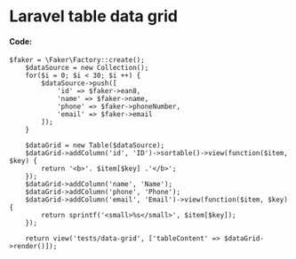# Laravel table data grid

#### Code:


	$faker = \Faker\Factory::create();
        $dataSource = new Collection();
        for($i = 0; $i < 30; $i ++) {
            $dataSource->push([
                'id' => $faker->ean8,
                'name' => $faker->name,
                'phone' => $faker->phoneNumber,
                'email' => $faker->email
            ]);
        }

        $dataGrid = new Table($dataSource);
        $dataGrid->addColumn('id', 'ID')->sortable()->view(function($item, $key) {
            return '<b>'. $item[$key] .'</b>';
        });
        $dataGrid->addColumn('name', 'Name');
        $dataGrid->addColumn('phone', 'Phone');
        $dataGrid->addColumn('email', 'Email')->view(function($item, $key) {
            return sprintf('<small>%s</small>', $item[$key]);
        });

        return view('tests/data-grid', ['tableContent' => $dataGrid->render()]);
